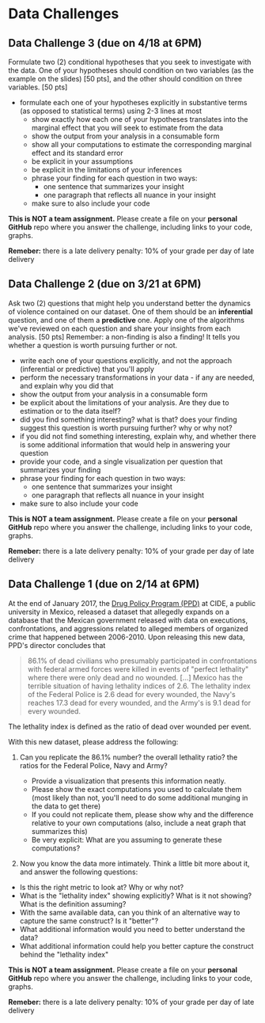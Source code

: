 
# Data Challenges


## Data Challenge 3 (due on 4/18 at 6PM)

Formulate two (2) conditional hypotheses that you seek to investigate with the data. One of your hypotheses should condition on two variables (as the example on the slides) [50 pts], and the other should condition on three variables. [50 pts]
  * formulate each one of your hypotheses explicitly in substantive terms (as opposed to statistical terms) using 2-3 lines at most
	* show exactly how each one of your hypotheses translates into the marginal effect that you will seek to estimate from the data
	* show the output from your analysis in a consumable form
	* show all your computations to estimate the corresponding marginal effect and its standard error
	* be explicit in your assumptions
	* be explicit in the limitations of your inferences
	* phrase your finding for each question in two ways:
		* one sentence that summarizes your insight
		* one paragraph that reflects all nuance in your insight
	* make sure to also include your code

**This is NOT a team assignment.** Please create a file on your **personal GitHub** repo where you answer the challenge, including links to your code, graphs.

**Remeber:** there is a late delivery penalty: 10% of your grade per day of late delivery




## Data Challenge 2 (due on 3/21 at 6PM)


Ask two (2) questions that might help you understand better the dynamics of violence contained on our dataset. One of them should be an **inferential** question, and one of them a **predictive** one. Apply one of the algorithms we've reviewed on each question and share your insights from each analysis. [50 pts]  Remember: a non-finding is also a finding! It tells you whether a question is worth pursuing further or not.

* write each one of your questions explicitly, and not the approach (inferential or predictive) that you'll apply
* perform the necessary transformations in your data - if any are needed, and explain why you did that
* show the output from your analysis in a consumable form
* be explicit about the limitations of your analysis. Are they due to estimation or to the data itself?
* did you find something interesting? what is that? does your finding suggest this question is worth pursuing further? why or why not?
* if you did not find something interesting, explain why, and whether there is some additional information that would help in answering your question
* provide your code, and a single visualization per question that summarizes your finding
* phrase your finding for each question in two ways:
	* one sentence that summarizes your insight
	* one paragraph that reflects all nuance in your insight
* make sure to also include your code

**This is NOT a team assignment.** Please create a file on your **personal GitHub** repo where you answer the challenge, including links to your code, graphs.

**Remeber:** there is a late delivery penalty: 10% of your grade per day of late delivery


## Data Challenge 1 (due on 2/14 at 6PM)


At the end of January 2017, the [Drug Policy Program (PPD)](http://www.politicadedrogas.org/) at CIDE, a public university in Mexico, released a dataset that allegedly expands on a database that the Mexican government released with data on executions, confrontations, and aggressions related to alleged members of organized crime that happened between 2006-2010. Upon releasing this new data, PPD's director concludes that  

> 86.1% of dead civilians who presumably participated in confrontations with federal armed forces were killed in events of "perfect lethality" where there were only dead and no wounded. [...] Mexico has the terrible situation of having lethality indices of 2.6. The lethality index of the Federal Police is 2.6 dead for every wounded, the Navy's reaches 17.3 dead for every wounded, and the Army's is 9.1 dead for every wounded.

The lethality index is defined as the ratio of dead over wounded per event.


With this new dataset, please address the following:

1. Can you replicate the 86.1% number? the overall lethality ratio? the ratios for the Federal Police, Navy and Army?
    * Provide a visualization that presents this information neatly.
    * Please show the exact computations you used to calculate them (most likely than not, you'll need to do some additional munging in the data to get there)
    * If you could not replicate them, please show why and the difference relative to your own computations (also, include a neat graph that summarizes this)
	* Be very explicit: What are you assuming to generate these computations?

2. Now you know the data more intimately. Think a little bit more about it, and answer the following questions:
  * Is this the right metric to look at? Why or why not?
  * What is the "lethality index" showing explicitly? What is it not showing? What is the definition assuming?
  * With the same available data, can you think of an alternative way to capture the same construct? Is it "better"?
  * What additional information would you need to better understand the data?
  * What additional information could help you better capture the construct behind the "lethality index"

**This is NOT a team assignment.** Please create a file on your **personal GitHub** repo where you answer the challenge, including links to your code, graphs.

**Remeber:** there is a late delivery penalty: 10% of your grade per day of late delivery
